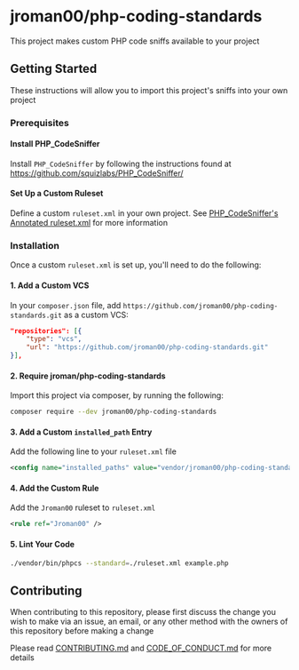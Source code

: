 # jroman00/php-coding-standards

This project makes custom PHP code sniffs available to your project

## Getting Started

These instructions will allow you to import this project's sniffs into your own project

### Prerequisites

#### Install PHP_CodeSniffer

Install `PHP_CodeSniffer` by following the instructions found at https://github.com/squizlabs/PHP_CodeSniffer/

#### Set Up a Custom Ruleset

Define a custom `ruleset.xml` in your own project. See [PHP_CodeSniffer's Annotated ruleset.xml](https://github.com/squizlabs/PHP_CodeSniffer/wiki/Annotated-ruleset.xml) for more information

### Installation

Once a custom `ruleset.xml` is set up, you'll need to do the following:

#### 1. Add a Custom VCS

In your `composer.json` file, add `https://github.com/jroman00/php-coding-standards.git` as a custom VCS:

```json
"repositories": [{
    "type": "vcs",
    "url": "https://github.com/jroman00/php-coding-standards.git"
}],
```

#### 2. Require jroman/php-coding-standards

Import this project via composer, by running the following:

```bash
composer require --dev jroman00/php-coding-standards
```

#### 3. Add a Custom `installed_path` Entry

Add the following line to your `ruleset.xml` file

```xml
<config name="installed_paths" value="vendor/jroman00/php-coding-standards" />
```

#### 4. Add the Custom Rule

Add the `Jroman00` ruleset to `ruleset.xml`

```xml
<rule ref="Jroman00" />
```

#### 5. Lint Your Code

```bash
./vendor/bin/phpcs --standard=./ruleset.xml example.php
```

## Contributing

When contributing to this repository, please first discuss the change you wish to make via an issue, an email, or any other method with the owners of this repository before making a change

Please read [CONTRIBUTING.md](./CONTRIBUTING.md) and [CODE_OF_CONDUCT.md](./CODE_OF_CONDUCT.md) for more details
